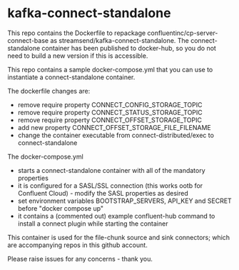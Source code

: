 # kafka-connect-standalone

This repo contains the Dockerfile to repackage confluentinc/cp-server-connect-base as streamsend/kafka-connect-standalone.
The connect-standalone container has been published to docker-hub, so you do not need to build a new version if this is accessible.

This repo contains a sample docker-compose.yml that you can use to instantiate a connect-standalone container.

The dockerfile changes are:
* remove require property CONNECT_CONFIG_STORAGE_TOPIC
* remove require property CONNECT_STATUS_STORAGE_TOPIC
* remove require property CONNECT_OFFSET_STORAGE_TOPIC
* add new property CONNECT_OFFSET_STORAGE_FILE_FILENAME
* change the container executable from connect-distributed/exec to connect-standalone

The docker-compose.yml
* starts a connect-standalone container with all of the mandatory properties
* it is configured for a SASL/SSL connection (this works ootb for Confluent Cloud) - modify the SASL properties as desired
* set environment variables BOOTSTRAP_SERVERS, API_KEY and SECRET before "docker compose up"
* it contains a (commented out) example confluent-hub command to install a connect plugin while starting the container


This container is used for the file-chunk source and sink connectors; which are accompanying repos in this github account.

Please raise issues for any concerns - thank you.

